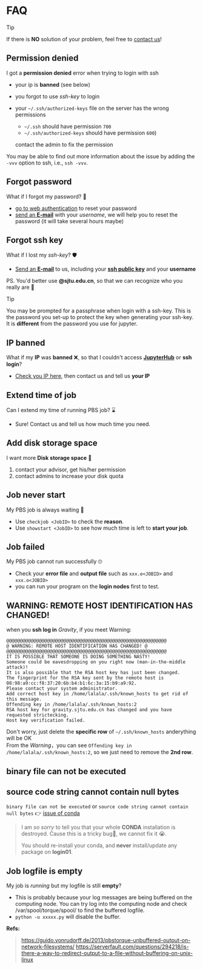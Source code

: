 
# FAQ

> [!TIP]
> If there is **NO** solution of your problem, feel free to [contact us](/?id=contact)!
> 

## Permission denied

I got a **permission denied** error when trying to login with ssh

- your ip is **banned** (see below)
- you forgot to use *ssh-key* to login
- your `~/.ssh/authorized-keys` file on the server has the wrong permissions
  - `~/.ssh` should have permission `700` 
  - `~/.ssh/authorized-keys` should have permission `600`)

  contact the admin to fix the permission
 
You may be able to find out more information about the issue by adding the `-vvv` option to ssh, i.e., `ssh -vvv`.

## Forgot password

What if I forgot my password? 🔐

- [go to web authentication](https://jupyter.gravity.sjtu.edu.cn/auth/) to reset your password
- [send an **E-mail**](mailto:gravity-hpc@sjtu.edu.cn) with your *username*, we will help you to reset the password (it will take several hours maybe)

## Forgot ssh key

What if I lost my *ssh-key*? 🛡️

- [Send an **E-mail**](mailto:gravity-hpc@sjtu.edu.cn) to us, including your [**ssh public key**](/Basic/Login?id=_1-generate-ssh-key) and your **username**   

PS. You'd better use **@sjtu.edu.cn**, so that we can recognize who you really are 👀    

> [!TIP]
> You may be prompted for a passphrase when login with a ssh-key. This is the password you set-up to protect the key when generating your ssh-key. It is **different** from the password you use for jupyter.
> 

## IP banned

What if my **IP** was **banned** ❌, so that I couldn't access **[JupyterHub](https://gravity.sjtu.edu.cn/)** or **ssh login**?

- [Check you IP here](https://ipinfo.io/), then contact us and tell us **your IP**

## Extend time of job

Can I extend my time of running PBS job? ⌛

- Sure! Contact us and tell us how much time you need.

## Add disk storage space

I want more **Disk storage space** 💾

1. contact your advisor, get his/her permission
2. contact admins to increase your disk quota

## Job never start

My PBS job is always waiting 😤

- Use `checkjob <JobID>` to check the **reason**.
- Use `showstart <JobID>` to see how much time is left to **start your job**.

## Job failed

My PBS job cannot run successfully 🙄

- Check your **error file** and **output file** such as `xxx.e<JOBID>` and `xxx.o<JOBID>`
- you can run your program on the **login nodes** first to test.

## WARNING: REMOTE HOST IDENTIFICATION HAS CHANGED!

when you **ssh log in** *Gravity*, if you meet Warning:

```text
@@@@@@@@@@@@@@@@@@@@@@@@@@@@@@@@@@@@@@@@@@@@@@@@@@@@@@@@@@@
@ WARNING: REMOTE HOST IDENTIFICATION HAS CHANGED! @
@@@@@@@@@@@@@@@@@@@@@@@@@@@@@@@@@@@@@@@@@@@@@@@@@@@@@@@@@@@
IT IS POSSIBLE THAT SOMEONE IS DOING SOMETHING NASTY!
Someone could be eavesdropping on you right now (man-in-the-middle attack)!
It is also possible that the RSA host key has just been changed.
The fingerprint for the RSA key sent by the remote host is
08:98:a9:cc:f8:37:20:6b:b4:b1:6c:3a:15:b9:a9:92.
Please contact your system administrator.
Add correct host key in /home/lalala/.ssh/known_hosts to get rid of this message.
Offending key in /home/lalala/.ssh/known_hosts:2
RSA host key for gravity.sjtu.edu.cn has changed and you have requested strictecking.
Host key verification failed.
```

Don't worry, just delete the **specific row** of `~/.ssh/known_hosts` anderything will be OK      
From the *Warning*，you can see `Offending key in /home/lalala/.ssh/known_hosts:2`, so we just need to remove the **2nd row**.    

## binary file can not be executed

## source code string cannot contain null bytes

`binary file can not be executed` or `source code string cannot contain null bytes` 👉 [issue of conda](/MISC/Issues?id=conda)   

  > I am *so sorry* to tell you that your whole **CONDA** installation is destroyed. Cause this is a tricky bug🐛, we cannot fix it 😭.        
  >
  > You should re-install your conda, and **never** install/update any package on **login01**.

## Job logfile is empty

My job is *running* but my logfile is still **empty**?   

- This is probably because your log messages are being buffered on the computing node. You can try log into the computing node and check /var/spool/torque/spool/ to find the buffered logfile.
- `python -u xxxxx.py` will disable the buffer.

**Refs:**   
> https://guido.vonrudorff.de/2013/pbstorque-unbuffered-output-on-network-filesystems/
> https://serverfault.com/questions/294218/is-there-a-way-to-redirect-output-to-a-file-without-buffering-on-unix-linux

